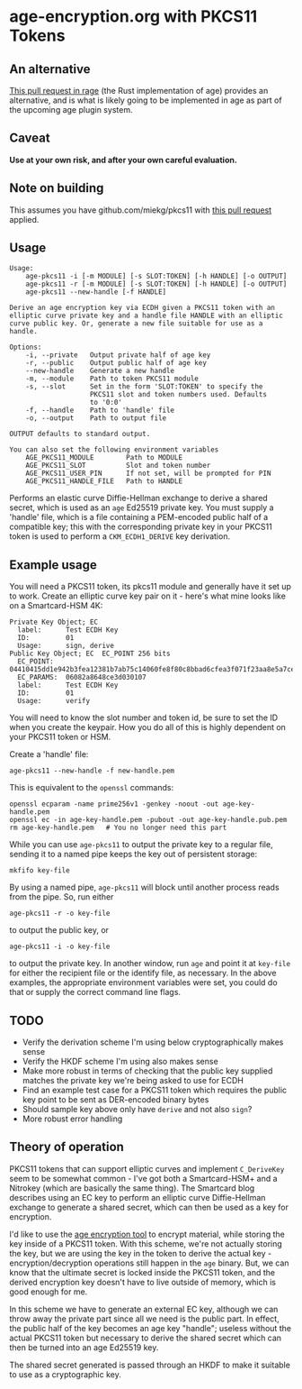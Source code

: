 # age-encryption.org with PKCS11 Tokens

## An alternative

[This pull request in rage](https://github.com/str4d/rage/pull/25) (the Rust
implementation of age) provides an alternative, and is what is likely going
to be implemented in age as part of the upcoming age plugin system.

## Caveat

**Use at your own risk, and after your own careful evaluation.**

## Note on building

This assumes you have github.com/miekg/pkcs11 with [this pull request](https://github.com/miekg/pkcs11/pull/128)
applied.

## Usage

```
Usage:
    age-pkcs11 -i [-m MODULE] [-s SLOT:TOKEN] [-h HANDLE] [-o OUTPUT]
    age-pkcs11 -r [-m MODULE] [-s SLOT:TOKEN] [-h HANDLE] [-o OUTPUT]
    age-pkcs11 --new-handle [-f HANDLE]

Derive an age encryption key via ECDH given a PKCS11 token with an
elliptic curve private key and a handle file HANDLE with an elliptic
curve public key. Or, generate a new file suitable for use as a handle.

Options:
    -i, --private   Output private half of age key
    -r, --public    Output public half of age key
    --new-handle    Generate a new handle
    -m, --module    Path to token PKCS11 module
    -s, --slot      Set in the form 'SLOT:TOKEN' to specify the 
                    PKCS11 slot and token numbers used. Defaults
                    to '0:0'
    -f, --handle    Path to 'handle' file
    -o, --output    Path to output file

OUTPUT defaults to standard output.

You can also set the following environment variables
    AGE_PKCS11_MODULE        Path to MODULE
    AGE_PKCS11_SLOT          Slot and token number
    AGE_PKCS11_USER_PIN      If not set, will be prompted for PIN
    AGE_PKCS11_HANDLE_FILE   Path to HANDLE
```

Performs an elastic curve Diffie-Hellman exchange to derive a shared
secret, which is used as an `age` Ed25519 private key. You must
supply a 'handle' file, which is a file containing a PEM-encoded
public half of a compatible key; this with the corresponding private
key in your PKCS11 token is used to perform a `CKM_ECDH1_DERIVE`
key derivation.

## Example usage

You will need a PKCS11 token, its pkcs11 module and generally have it
set up to work. Create an elliptic curve key pair on it - here's what
mine looks like on a Smartcard-HSM 4K:

```
Private Key Object; EC
  label:      Test ECDH Key
  ID:         01
  Usage:      sign, derive
Public Key Object; EC  EC_POINT 256 bits
  EC_POINT:   04410415dd1e942b3fea12381b7ab75c14060fe8f80c8bbad6cfea3f071f23aa8e5a7ce77d571117f9dd10d28112fb8bff032f343a73c0e989188d51685f5ccf396408
  EC_PARAMS:  06082a8648ce3d030107
  label:      Test ECDH Key
  ID:         01
  Usage:      verify
```

You will need to know the slot number and token id, be sure to set the
ID when you create the keypair. How you do all of this is highly 
dependent on your PKCS11 token or HSM.

Create a 'handle' file:

```
age-pkcs11 --new-handle -f new-handle.pem
```

This is equivalent to the `openssl` commands:
```
openssl ecparam -name prime256v1 -genkey -noout -out age-key-handle.pem
openssl ec -in age-key-handle.pem -pubout -out age-key-handle.pub.pem
rm age-key-handle.pem   # You no longer need this part
```

While you can use `age-pkcs11` to output the private key to a regular 
file, sending it to a named pipe keeps the key out of persistent storage:

```
mkfifo key-file
```

By using a named pipe, `age-pkcs11` will block until another process
reads from the pipe. So, run either

```
age-pkcs11 -r -o key-file
```

to output the public key, or

```
age-pkcs11 -i -o key-file
```

to output the private key. In another window, run `age` and point it at
`key-file` for either the recipient file or the identify file, as
necessary. In the above examples, the appropriate environment variables
were set, you could do that or supply the correct command line flags.

## TODO

 * Verify the derivation scheme I'm using below cryptographically
   makes sense
 * Verify the HKDF scheme I'm using also makes sense
 * Make more robust in terms of checking that the public key supplied
   matches the private key we're being asked to use for ECDH
 * Find an example test case for a PKCS11 token which requires the
   public key point to be sent as DER-encoded binary bytes
 * Should sample key above only have `derive` and not also `sign`?
 * More robust error handling

## Theory of operation

PKCS11 tokens that can support elliptic curves and implement 
`C_DeriveKey` seem to be somewhat common - I've got both a 
Smartcard-HSM+ and a Nitrokey (which are basically the same thing).
The Smartcard blog describes using an EC key to perform an
elliptic curve Diffie-Hellman exchange to generate a shared 
secret, which can then be used as a key for encryption. 

I'd like to use the [age encryption tool](https://age-encryption.org)
to encrypt material, while storing the key inside of a PKCS11 token.
With this scheme, we're not actually storing the key, but we are
using the key in the token to derive the actual key - encryption/decryption
operations still happen in the `age` binary. But, we can know that 
the ultimate secret is locked inside the PKCS11 token, and the derived
encryption key doesn't have to live outside of memory, which is good
enough for me. 

In this scheme we have to generate an external EC key, although we can
throw away the private part since all we need is the public part. In
effect, the public half of the key becomes an age key "handle"; useless
without the actual PKCS11 token but necessary to derive the shared
secret which can then be turned into an age Ed25519 key. 

The shared secret generated is passed through an HKDF to make it suitable
to use as a cryptographic key.
